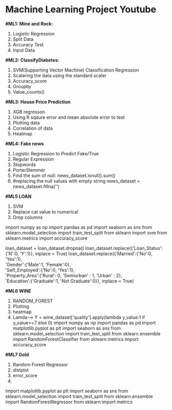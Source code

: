 # Machine Learning Project Youtube
**#ML1: Mine and Rock:**
1. Logistic Regression
2. Split Data
3. Accuracy Test
4. Input Data

**#ML2: ClassifyDiabetes:**
1. SVM(Supporting Vector Machine) Classification Regression
2. Scalaring the data using the standard scaler
3. Accuracy_score
4. Groupby
5. Value_counts()

**#ML3: House Price Prediction** 
1. XGB regresson
2. Using R sqaure error and mean absolute error to test
3. Plotting data
4. Correlation of data
5. Heatmap

**#ML4: Fake news**
1. Logistic Regression to Predict Fake/True
2. Regular Expression
3. Stopwords
4. PorterStemmer
5. Find the sum of null: news_dataset.isnull().sum()
6. #replacing the null values with empty string news_dataset = news_dataset.fillna('')

**#ML5 LOAN**
1. SVM
2. Replace cat value to numerical
3. Drop columns

import numpy as np
import pandas as pd
import seaborn as sns
from sklearn.model_selection import train_test_split 
from sklearn import svm
from sklearn.metrics import accuracy_score

loan_dataset = loan_dataset.dropna()
loan_dataset.replace({'Loan_Status':{'N':0, 'Y':1}}, inplace = True)
loan_dataset.replace({'Married':{'No':0, 'Yes':1},\
                     'Gender':{'Male':1, 'Female':0},\
                     'Self_Employed':{'No':0, 'Yes':1},\
                     'Property_Area':{'Rural': 0, 'Semiurban' : 1, 'Urban' : 2},\
                     'Education':{'Graduate':1, 'Not Graduate':0}},
                     inplace = True)

**#ML6 WINE**
1. RANDOM_FOREST
2. Plotting
3. heatmap
4. Lamda--> Y = wine_dataset['quality'].apply(lambda y_value:1 if y_value>=7 else 0)
import numpy as np
import pandas as pd
import matplotlib.pyplot as plt
import seaborn as sns
from sklearn.model_selection import train_test_split
from sklearn.ensemble import RandomForestClassifier
from sklearn.metrics import accuracy_score

**#ML7 Gold**
1. Random Forest Regressor
2. distplot
3. error_score
4. 
import matplotlib.pyplot as plt
import seaborn as sns
from sklearn.model_selection import train_test_split
from sklearn.ensemble import RandomForestRegressor
from sklearn import metrics
